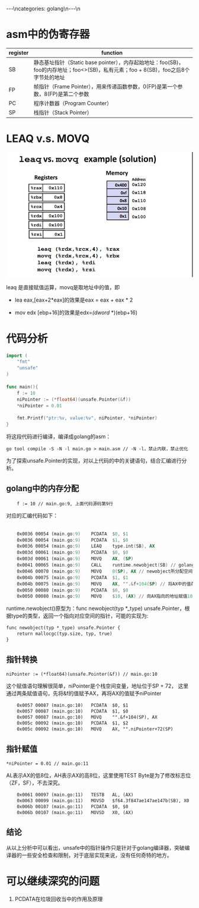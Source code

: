 ---\ncategories: golang\n---\n








# asm中的伪寄存器

| register | function                                                     |
| -------- | ------------------------------------------------------------ |
| SB       | 静态基址指针（Static base pointer），内存起始地址：foo(SB)，foo的内存地址；foo<>(SB)，私有元素；foo + 8(SB)，foo之后8个字节处的地址 |
| FP       | 帧指针（Frame Pointer），用来传递函数参数，0(FP)是第一个参数，8(FP)是第二个参数 |
| PC       | 程序计数器（Program Counter）                                |
| SP       | 栈指针（Stack Pointer）                                      |



# LEAQ v.s. MOVQ

![LEAQ和MOVQ的区别](/assets/./image/leaq_vs_movq.jpg)

leaq 是直接赋值运算，movq是取地址中的值，即

- lea eax,[eax+2*eax]的效果是eax = eax + eax * 2

- mov edx [ebp+16]的效果是edx=*(dword* *)(ebp+16)



# 代码分析

```go
import (
	"fmt"
	"unsafe"
)

func main(){
	f := 10
	niPointer := (*float64)(unsafe.Pointer(&f))
	*niPointer = 0.01

	fmt.Printf("ptr:%v, value:%v", niPointer, *niPointer)
}
```

将这段代码进行编译，编译成golang的asm：

```
go tool compile -S -N -l main.go > main.asm // -N -l，禁止内联，禁止优化
```

为了探索unsafe.Pointer的实现，对以上代码的中的关键语句，结合汇编进行分析。

## golang中的内存分配

```
	f := 10 // main.go:9, 上面代码源码第9行
```

对应的汇编代码如下：

```asm
	
	0x0036 00054 (main.go:9)	PCDATA	$0, $1
	0x0036 00054 (main.go:9)	PCDATA	$1, $0
	0x0036 00054 (main.go:9)	LEAQ	type.int(SB), AX
	0x003d 00061 (main.go:9)	PCDATA	$0, $0
	0x003d 00061 (main.go:9)	MOVQ	AX, (SP)
	0x0041 00065 (main.go:9)	CALL	runtime.newobject(SB) // golang 根据type分配空间		0x0046 00070 (main.go:9)	PCDATA	$0, $1
	0x0046 00070 (main.go:9)	MOVQ	8(SP), AX // newobject所分配空间的的指针存于AX
	0x004b 00075 (main.go:9)	PCDATA	$1, $1
	0x004b 00075 (main.go:9)	MOVQ	AX, "".&f+104(SP) // 将AX中的值存放在[SP + 104],即&f
	0x0050 00080 (main.go:9)	PCDATA	$0, $0
	0x0050 00080 (main.go:9)	MOVQ	$10, (AX) // 向AX指向的地址赋值10
```

runtime.newobject()原型为：func newobject(typ *_type) unsafe.Pointer，根据type的类型，返回一个指向对应空间的指针，可能的实现为:

[原文链接]: https://andrestc.com/post/go-memory-allocation-pt1/

```
func newobject(typ *_type) unsafe.Pointer {
	return mallocgc(typ.size, typ, true)
}
```

## 指针转换

```
niPointer := (*float64)(unsafe.Pointer(&f)) // main.go:10
```

这个赋值语句理解很简单，niPointer是个栈空间变量，地址位于SP + 72， 这里通过两条赋值语句，先将&f的值赋予AX，再将AX的值赋予niPointer

```
    0x0057 00087 (main.go:10)	PCDATA	$0, $1
	0x0057 00087 (main.go:10)	PCDATA	$1, $0
	0x0057 00087 (main.go:10)	MOVQ	"".&f+104(SP), AX
	0x005c 00092 (main.go:10)	PCDATA	$1, $2
	0x005c 00092 (main.go:10)	MOVQ	AX, "".niPointer+72(SP) 
```

## 指针赋值

```
*niPointer = 0.01 // main.go:11
```

AL表示AX的低8位，AH表示AX的高8位，这里使用TEST Byte是为了修改标志位（ZF，SF），不去深究。

```
	0x0061 00097 (main.go:11)	TESTB	AL, (AX)
	0x0063 00099 (main.go:11)	MOVSD	$f64.3f847ae147ae147b(SB), X0
	0x006b 00107 (main.go:11)	PCDATA	$0, $0
	0x006b 00107 (main.go:11)	MOVSD	X0, (AX)
```

## 结论

从以上分析中可以看出，unsafe中的指针操作只是针对于golang编译器，突破编译器的一些安全检查和限制，对于底层实现来说，没有任何奇特的地方。

# 可以继续深究的问题

1. PCDATA在垃圾回收当中的作用及原理